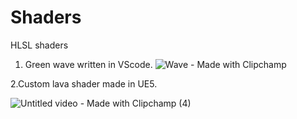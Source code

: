 # Shaders
 HLSL shaders
1. Green wave written in VScode.
![Wave - Made with Clipchamp](https://user-images.githubusercontent.com/54118211/232930263-2e021a2a-45f0-4f73-98b7-2d06d2d8adb8.gif)

   



2.Custom lava shader made in UE5.


![Untitled video - Made with Clipchamp (4)](https://github.com/Datonlinegamer/Shaders/assets/54118211/7ee26aac-0018-4322-829a-c965e99fc6af)



